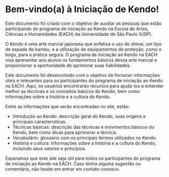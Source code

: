 # Bem-vindo(a) à Iniciação de Kendo!

Este documento foi criado com o objetivo de auxiliar as pessoas que estão participando do programa de iniciação ao Kendo na Escola de Artes, Ciências e Humanidades (EACH) da Universidade de São Paulo (USP).

O Kendo é uma arte marcial japonesa que enfatiza o uso do shinai, um tipo de espada de bambu, e a utilização de equipamentos de proteção, como o bogu, para a prática segura. O programa de iniciação ao Kendo na EACH visa apresentar aos alunos os fundamentos básicos dessa arte marcial e proporcionar a oportunidade de aprimorar suas habilidades.

Este documento foi desenvolvido com o objetivo de fornecer informações úteis e relevantes para os participantes do programa de iniciação ao Kendo na EACH. Aqui, os usuários encontrarão recursos para ajudá-los a entender melhor as técnicas e os conceitos básicos do Kendo, bem como informações sobre a história e a cultura do Kendo.

Entre as informações que serão encontradas no site, estão:

- Introdução ao Kendo: descrição geral do Kendo, suas origens e principais características.
- Técnicas básicas: descrição das técnicas e movimentos básicos do Kendo, bem como dicas para aprimorar a técnica.
- Vocabulário: glossário com os principais termos utilizados no Kendo.
- História e cultura: informações sobre a história e a cultura do Kendo, incluindo seus valores e princípios.

Esperamos que este site seja útil para todos os participantes do programa de iniciação ao Kendo na EACH. Caso tenha alguma sugestão ou comentário, não hesite em entrar em contato conosco.
